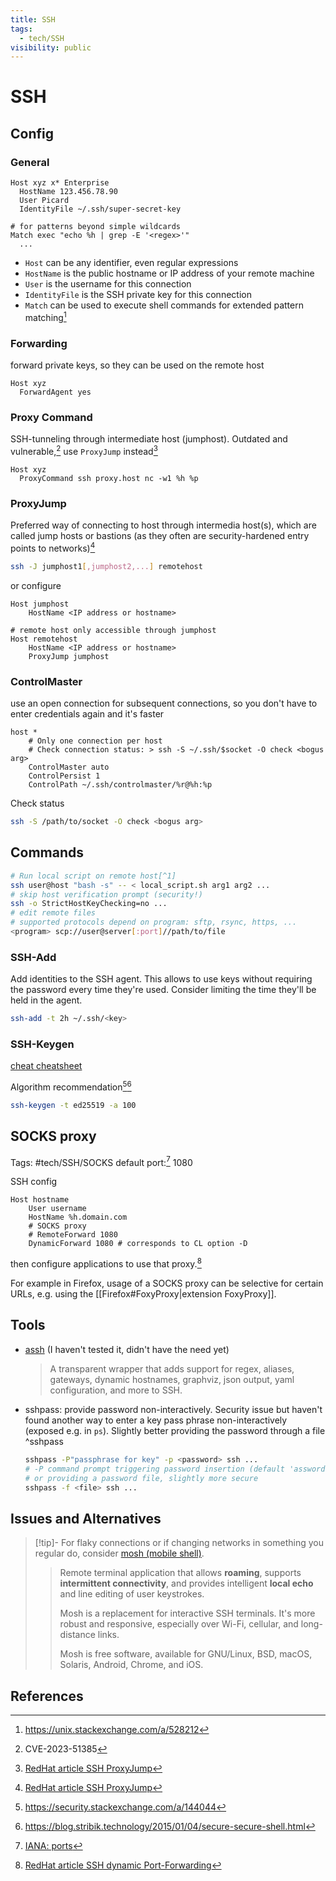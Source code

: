 ```yaml
---
title: SSH
tags:
  - tech/SSH
visibility: public
---
```

# SSH

## Config

### General

```config
Host xyz x* Enterprise
  HostName 123.456.78.90
  User Picard
  IdentityFile ~/.ssh/super-secret-key

# for patterns beyond simple wildcards
Match exec "echo %h | grep -E '<regex>'"
  ...
```

- `Host` can be any identifier, even regular expressions
- `HostName` is the public hostname or IP address of your remote machine
- `User` is the username for this connection
- `IdentityFile` is the SSH private key for this connection
- `Match` can be used to execute shell commands for extended pattern matching[^config_match]

### Forwarding

forward private keys, so they can be used on the remote host

```ssh_config
Host xyz
  ForwardAgent yes
```

### Proxy Command

SSH-tunneling through intermediate host (jumphost). Outdated and vulnerable,[^7] use `ProxyJump` instead[^6]

```
Host xyz
  ProxyCommand ssh proxy.host nc -w1 %h %p
```

### ProxyJump

Preferred way of connecting to host through intermedia host(s), which are called jump hosts or bastions (as they often are security-hardened entry points to networks)[^6]

```bash
ssh -J jumphost1[,jumphost2,...] remotehost
```

or configure

```
Host jumphost
    HostName <IP address or hostname>

# remote host only accessible through jumphost
Host remotehost
    HostName <IP address or hostname>
    ProxyJump jumphost
```


### ControlMaster

use an open connection for subsequent connections, so you don't have to enter credentials again and it's faster

```ssh_config
host *
    # Only one connection per host
    # Check connection status: > ssh -S ~/.ssh/$socket -O check <bogus arg>
    ControlMaster auto
    ControlPersist 1
    ControlPath ~/.ssh/controlmaster/%r@%h:%p
```

Check status

```bash
ssh -S /path/to/socket -O check <bogus arg>
```


## Commands

```sh
# Run local script on remote host[^1]
ssh user@host "bash -s" -- < local_script.sh arg1 arg2 ...
# skip host verification prompt (security!)
ssh -o StrictHostKeyChecking=no ...
# edit remote files
# supported protocols depend on program: sftp, rsync, https, ...
<program> scp://user@server[:port]//path/to/file
```


### SSH-Add

Add identities to the SSH agent. This allows to use keys without requiring the password every time they're used. Consider limiting the time they'll be held in the agent.

```sh
ssh-add -t 2h ~/.ssh/<key>
```


### SSH-Keygen

[cheat cheatsheet](file://.config/cheat/cheatsheets/community/ssh-keygen)

Algorithm recommendation[^2][^3]

```sh
ssh-keygen -t ed25519 -a 100
```

[^2]: <https://security.stackexchange.com/a/144044>
[^3]: <https://blog.stribik.technology/2015/01/04/secure-secure-shell.html>

## SOCKS proxy

Tags: #tech/SSH/SOCKS
default port:[^4] 1080

[^4]: [IANA: ports](_networking.md#^d2523a)


SSH config

```
Host hostname
    User username
    HostName %h.domain.com
    # SOCKS proxy
    # RemoteForward 1080
    DynamicForward 1080 # corresponds to CL option -D
```

then configure applications to use that proxy.[^5]

For example in Firefox, usage of a SOCKS proxy can be selective for certain URLs, e.g. using the [[Firefox#FoxyProxy|extension FoxyProxy]].


## Tools

- [assh](https://github.com/moul/assh) (I haven't tested it, didn't have the need yet)
  > A transparent wrapper that adds support for regex, aliases, gateways, dynamic hostnames, graphviz, json output, yaml configuration, and more to SSH.
- sshpass: provide password non-interactively. Security issue but haven't found another way to enter a key pass phrase non-interactively (exposed e.g. in `ps`). Slightly better providing the password through a file ^sshpass

    ```sh
    sshpass -P"passphrase for key" -p <password> ssh ...
    # -P command prompt triggering password insertion (default 'assword:' ;)
    # or providing a password file, slightly more secure
    sshpass -f <file> ssh ...
    ```

## Issues and Alternatives

> [!tip]- For flaky connections or if changing networks in something you regular do, consider [mosh (mobile shell)](https://mosh.org/). 
> >Remote terminal application that allows **roaming**, supports **intermittent connectivity**, and provides intelligent **local echo** and line editing of user keystrokes.
> >
> >Mosh is a replacement for interactive SSH terminals. It's more robust and responsive, especially over Wi-Fi, cellular, and long-distance links.
> >
> >Mosh is free software, available for GNU/Linux, BSD, macOS, Solaris, Android, Chrome, and iOS.


## References

[^5]: [RedHat article SSH dynamic Port-Forwarding](https://www.redhat.com/sysadmin/ssh-dynamic-port-forwarding)
[^6]: [RedHat article SSH ProxyJump](https://www.redhat.com/sysadmin/ssh-proxy-bastion-proxyjump)
[^7]: CVE-2023-51385
[^config_match]: <https://unix.stackexchange.com/a/528212>
[^1]: <https://www.howtogeek.com/825102/how-to-run-a-local-script-on-a-remote-linux-server/>